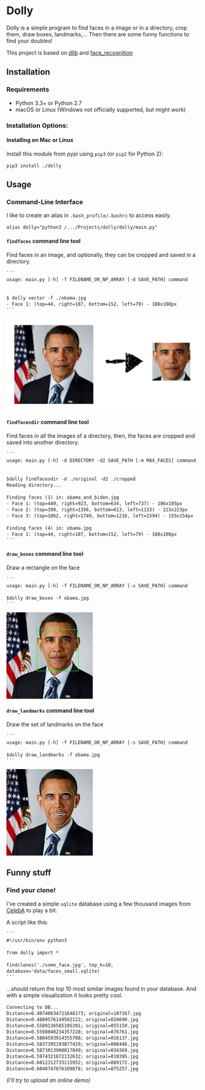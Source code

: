 # Dolly
Dolly is a simple program to find faces in a image or in a directory,
crop them, draw boxes, landmarks,... Then there are some funny functions to
find your doubles!

This project is based on [dlib](http://dlib.net) and [face_recognition](https://github.com/ageitgey/face_recognition)

## Installation

### Requirements

  * Python 3.3+ or Python 2.7
  * macOS or Linux (Windows not officially supported, but might work)

### Installation Options:

#### Installing on Mac or Linux

Install this module from pypi using `pip3` (or `pip2` for Python 2):

```
pip3 install ./dolly
```


## Usage

### Command-Line Interface

I like to create an alias in `.bash_profile/.bashrc` to access easily.

    alias dolly="python3 /.../Projects/dolly/dolly/main.py"


#### `findfaces` command line tool
Find faces in an image, and optionally, they can be cropped and saved in a directory.

    ```
    usage: main.py [-h] -f FILENAME_OR_NP_ARRAY [-d SAVE_PATH] command


    $ dolly vector -f ./obama.jpg
    - Face 1: (top=44, right=187, bottom=152, left=79) - 108x108px
    ```

![](https://github.com/salvacarrion/dolly/raw/master/docs/images/findfaces.png)


#### `findfacesdir` command line tool
Find faces in all the images of a directory, then, the faces are cropped and saved into another directory.

    ```
    usage: main.py [-h] -d DIRECTORY -d2 SAVE_PATH [-m MAX_FACES] command


    $dolly findfacesdir -d ./original -d2 ./cropped
    Reading directory...

    Finding faces (1) in: obama_and_biden.jpg
    - Face 1: (top=449, right=923, bottom=634, left=737) - 186x185px
    - Face 2: (top=390, right=1356, bottom=613, left=1133) - 223x223px
    - Face 3: (top=1062, right=1749, bottom=1216, left=1594) - 155x154px

    Finding faces (4) in: obama.jpg
    - Face 1: (top=44, right=187, bottom=152, left=79) - 108x108px
    ```


#### `draw_boxes` command line tool

Draw a rectangle on the face

    ```
    usage: main.py [-h] -f FILENAME_OR_NP_ARRAY [-s SAVE_PATH] command

    $dolly draw_boxes -f obama.jpg
    ```

![](https://github.com/salvacarrion/dolly/raw/master/docs/images/rectangle.jpg)


#### `draw_landmarks` command line tool

Draw the set of landmarks on the face

    ```
    usage: main.py [-h] -f FILENAME_OR_NP_ARRAY [-s SAVE_PATH] command

    $dolly draw_landmarks -f obama.jpg
    ```

![](https://github.com/salvacarrion/dolly/raw/master/docs/images/landmarks.jpg)


## Funny stuff

### Find your clone!

I've created a simple `sqlite` database using a few thousand images from
[CelebA](http://mmlab.ie.cuhk.edu.hk/projects/CelebA.html) to play a bit.

A script like this:

    ```
    #!/usr/bin/env python3

    from dolly import *

    findclones('./some_face.jpg', top_k=10, database='data/faces_small.sqlite)
    ```

...should return the top 10 most similar images found in your database. And with a simple visualization it looks pretty cool.

```
Connecting to DB...
Distance=0.40746634721648173; original=107167.jpg
Distance=0.4889576149502122; original=020690.jpg
Distance=0.5589136585105391; original=055150.jpg
Distance=0.5598040234357228; original=076761.jpg
Distance=0.5804593914355708; original=016137.jpg
Distance=0.5837395193877429; original=008446.jpg
Distance=0.5873013908017849; original=034369.jpg
Distance=0.5974321872132632; original=010395.jpg
Distance=0.6012312733115952; original=089172.jpg
Distance=0.6048747076109878; original=075257.jpg
```

*(I'll try to upload an online demo)*